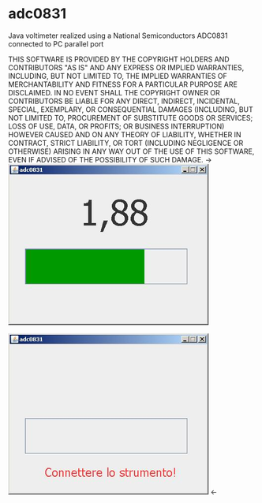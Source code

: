 adc0831
=======

Java voltimeter realized using a National Semiconductors ADC0831 connected to PC parallel port

THIS SOFTWARE IS PROVIDED BY THE COPYRIGHT HOLDERS AND CONTRIBUTORS "AS IS" AND ANY EXPRESS OR IMPLIED WARRANTIES, INCLUDING, BUT NOT LIMITED TO, THE IMPLIED WARRANTIES OF MERCHANTABILITY AND FITNESS FOR A PARTICULAR PURPOSE ARE DISCLAIMED. IN NO EVENT SHALL THE COPYRIGHT OWNER OR CONTRIBUTORS BE LIABLE FOR ANY DIRECT, INDIRECT, INCIDENTAL, SPECIAL, EXEMPLARY, OR CONSEQUENTIAL DAMAGES (INCLUDING, BUT NOT LIMITED TO, PROCUREMENT OF SUBSTITUTE GOODS OR SERVICES; LOSS OF USE, DATA, OR PROFITS; OR BUSINESS INTERRUPTION) HOWEVER CAUSED AND ON ANY THEORY OF LIABILITY, WHETHER IN CONTRACT, STRICT LIABILITY, OR TORT (INCLUDING NEGLIGENCE OR OTHERWISE) ARISING IN ANY WAY OUT OF THE USE OF THIS SOFTWARE, EVEN IF ADVISED OF THE POSSIBILITY OF SUCH DAMAGE.
->
![Demo](https://github.com/bigjohnson/GitHubAssets/blob/master/adc0831/adc0831_1.jpg?raw=true)

![Demo](https://github.com/bigjohnson/GitHubAssets/blob/master/adc0831/adc0831_2.jpg?raw=true)
<-
